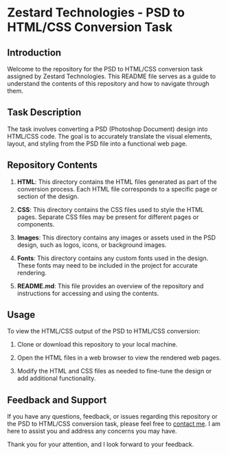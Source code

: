 # Zestard Technologies - PSD to HTML/CSS Conversion Task

## Introduction
Welcome to the repository for the PSD to HTML/CSS conversion task assigned by Zestard Technologies. This README file serves as a guide to understand the contents of this repository and how to navigate through them.

## Task Description
The task involves converting a PSD (Photoshop Document) design into HTML/CSS code. The goal is to accurately translate the visual elements, layout, and styling from the PSD file into a functional web page.

## Repository Contents

1. **HTML**: This directory contains the HTML files generated as part of the conversion process. Each HTML file corresponds to a specific page or section of the design.

2. **CSS**: This directory contains the CSS files used to style the HTML pages. Separate CSS files may be present for different pages or components.

3. **Images**: This directory contains any images or assets used in the PSD design, such as logos, icons, or background images.

4. **Fonts**: This directory contains any custom fonts used in the design. These fonts may need to be included in the project for accurate rendering.

5. **README.md**: This file provides an overview of the repository and instructions for accessing and using the contents.

## Usage
To view the HTML/CSS output of the PSD to HTML/CSS conversion:

1. Clone or download this repository to your local machine.

2. Open the HTML files in a web browser to view the rendered web pages.

3. Modify the HTML and CSS files as needed to fine-tune the design or add additional functionality.

## Feedback and Support
If you have any questions, feedback, or issues regarding this repository or the PSD to HTML/CSS conversion task, please feel free to [contact me](mailto:mayankkush0842@gmail.com). I am here to assist you and address any concerns you may have.

Thank you for your attention, and I look forward to your feedback.
